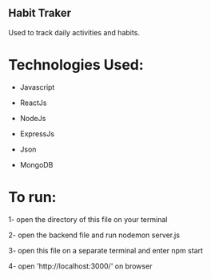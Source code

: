 ## Habit Traker

Used to track daily activities and habits. 

# Technologies Used:

- Javascript

- ReactJs

- NodeJs

- ExpressJs

- Json

- MongoDB

# To run:

1- open the directory of this file on your terminal

2- open the backend file and run nodemon server.js

3- open this file on a separate terminal and enter npm start

4- open 'http://localhost:3000/' on browser
